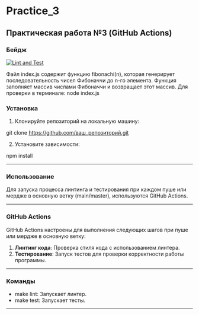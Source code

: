 # Practice_3

## Практическая работа №3 (GitHub Actions)
### Бейдж

[![Lint and Test](https://github.com/IzarlyShark/Practice_3/actions/workflows/workflows.yml/badge.svg)](https://github.com/IzarlyShark/Practice_3/actions/workflows/workflows.yml)

Файл index.js содержит функцию fibonachi(n), которая генерирует последовательность чисел Фибоначчи до n-го элемента. Функция заполняет массив числами Фибоначчи и возвращает этот массив.
Для проверки в терминале: node index.js


### Установка

1. Клонируйте репозиторий на локальную машину:

git clone https://github.com/ваш_репозиторий.git

2. Установите зависимости:

npm install

---

### Использование

Для запуска процесса линтинга и тестирования при каждом пуше или мердже в основную ветку (main/master), используются GitHub Actions.

---

### GitHub Actions

GitHub Actions настроены для выполнения следующих шагов при пуше или мердже в основную ветку:

1. **Линтинг кода**: Проверка стиля кода с использованием линтера.
2. **Тестирование**: Запуск тестов для проверки корректности работы программы.

---

### Команды

- make lint: Запускает линтер.
- make test: Запускает тесты.

---
